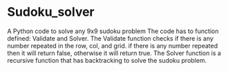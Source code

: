 # Sudoku_solver
A Python code to solve any 9x9 sudoku problem
The code has to function defined: Validate and Solver.
The Validate function checks if there is any number repeated in the row, col, and grid. if there is any number repeated then it will return false, otherwise it will return true.
The Solver function is a recursive function that has backtracking to solve the sudoku problem.
